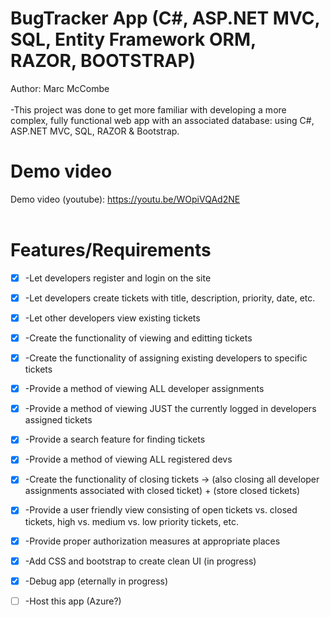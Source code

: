 # BugTracker App (C#, ASP.NET MVC, SQL, Entity Framework ORM, RAZOR, BOOTSTRAP)
Author: Marc McCombe <br /><br />
-This project was done to get more familiar with developing a more complex, fully functional web app with an associated database: using C#, ASP.NET MVC, SQL, RAZOR & Bootstrap.
# Demo video
Demo video (youtube): https://youtu.be/WOpiVQAd2NE <br /><br />
# Features/Requirements
- [x] -Let developers register and login on the site <br />
- [x] -Let developers create tickets with title, description, priority, date, etc. <br />
- [x] -Let other developers view existing tickets <br />
- [x] -Create the functionality of viewing and editting tickets <br />
- [x] -Create the functionality of assigning existing developers to specific tickets <br />
- [x] -Provide a method of viewing ALL developer assignments <br />
- [x] -Provide a method of viewing JUST the currently logged in developers assigned tickets <br />
- [x] -Provide a search feature for finding tickets <br />
- [x] -Provide a method of viewing ALL registered devs <br />
- [x] -Create the functionality of closing tickets -> (also closing all developer assignments associated with closed ticket) + (store closed tickets) <br />
- [x] -Provide a user friendly view consisting of open tickets vs. closed tickets, high vs. medium vs. low priority tickets, etc.  <br />
- [x] -Provide proper authorization measures at appropriate places <br />

- [x] -Add CSS and bootstrap to create clean UI (in progress)
- [x] -Debug app (eternally in progress)

- [ ] -Host this app (Azure?)
